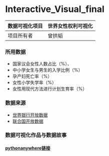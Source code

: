 # Interactive_Visual_final

|数据可视化项目 | 世界女性权利可视化| 
-|-|
项目所有者| 曾拱韬| 

### 所用数据

- 国家议会女性人数占比（%）、
- 中小学女生与男生的入学比例（%）
- 孕产妇死亡率（%）
- 女性小学失学率（%）
- 女性用现代方法进行计划生育率（%）

### 数据来源

- [世界银行开放数据](https://data.worldbank.org.cn/indicator)
- [联合国开放数据](https://unstats-undesa.opendata.arcgis.com)

### 数据可视化作品与数据故事

#### [pythonanywhere链接](http://womenpowerteam.pythonanywhere.com/)




